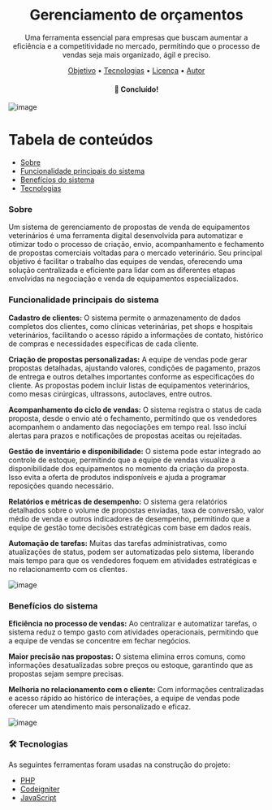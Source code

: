 <h1 align="center">Gerenciamento de orçamentos</h1>
<p align="center">Uma ferramenta essencial para empresas que buscam aumentar a eficiência e a competitividade no mercado, permitindo que o processo de vendas seja mais organizado, ágil e preciso.</p>
<p align="center">
 <a href="#objetivo">Objetivo</a> •
 <a href="#tecnologias">Tecnologias</a> • 
 <a href="#licenc-a">Licença</a> • 
 <a href="#autor">Autor</a>
</p>

<h4 align="center"> 
	🚀 Concluído!
</h4>

![image](https://github.com/user-attachments/assets/0d9f6d4a-fee3-4673-993a-e0b30d38e16a)

Tabela de conteúdos
=================
<!--ts-->
   * [Sobre](#Sobre)
   * [Funcionalidade principais do sistema](#funcionalidade)
   * [Benefícios do sistema](#beneficio)
   * [Tecnologias](#tecnologias)
<!--te-->

<h3 align="left"> 
	Sobre
</h3>
<p>Um sistema de gerenciamento de propostas de venda de equipamentos veterinários é uma ferramenta digital desenvolvida para automatizar e otimizar todo o processo de criação, envio, acompanhamento e fechamento de propostas comerciais voltadas para o mercado veterinário. Seu principal objetivo é facilitar o trabalho das equipes de vendas, oferecendo uma solução centralizada e eficiente para lidar com as diferentes etapas envolvidas na negociação e venda de equipamentos especializados.</p>

<h3 align="left"> 
	Funcionalidade principais do sistema
</h3>
<p><b>Cadastro de clientes:</b> O sistema permite o armazenamento de dados completos dos clientes, como clínicas veterinárias, pet shops e hospitais veterinários, facilitando o acesso rápido a informações de contato, histórico de compras e necessidades específicas de cada cliente.</p>

<p><b>Criação de propostas personalizadas:</b> A equipe de vendas pode gerar propostas detalhadas, ajustando valores, condições de pagamento, prazos de entrega e outros detalhes importantes conforme as especificações do cliente. As propostas podem incluir listas de equipamentos veterinários, como mesas cirúrgicas, ultrassons, autoclaves, entre outros.</p>

<p><b>Acompanhamento do ciclo de vendas:</b> O sistema registra o status de cada proposta, desde o envio até o fechamento, permitindo que os vendedores acompanhem o andamento das negociações em tempo real. Isso inclui alertas para prazos e notificações de propostas aceitas ou rejeitadas.</p>

<p><b>Gestão de inventário e disponibilidade:</b> O sistema pode estar integrado ao controle de estoque, permitindo que a equipe de vendas visualize a disponibilidade dos equipamentos no momento da criação da proposta. Isso evita a oferta de produtos indisponíveis e ajuda a programar reposições quando necessário.</p>

<p><b>Relatórios e métricas de desempenho:</b> O sistema gera relatórios detalhados sobre o volume de propostas enviadas, taxa de conversão, valor médio de venda e outros indicadores de desempenho, permitindo que a equipe de gestão tome decisões estratégicas com base em dados reais.</p>

<p><b>Automação de tarefas:</b> Muitas das tarefas administrativas, como atualizações de status, podem ser automatizadas pelo sistema, liberando mais tempo para que os vendedores foquem em atividades estratégicas e no relacionamento com os clientes.</p>

![image](https://github.com/user-attachments/assets/74dbdb29-5dc8-439d-a1ec-05e4600fd3c7)

<h3 align="left"> 
	Benefícios do sistema
</h3>
<p><b>Eficiência no processo de vendas:</b> Ao centralizar e automatizar tarefas, o sistema reduz o tempo gasto com atividades operacionais, permitindo que a equipe de vendas se concentre em fechar negócios.</p>
<p><b>Maior precisão nas propostas:</b> O sistema elimina erros comuns, como informações desatualizadas sobre preços ou estoque, garantindo que as propostas sejam sempre precisas.</p>
<p><b>Melhoria no relacionamento com o cliente:</b> Com informações centralizadas e acesso rápido ao histórico de interações, a equipe de vendas pode oferecer um atendimento mais personalizado e eficaz.</p>

![image](https://github.com/user-attachments/assets/e6f6a2ed-406e-4225-b16e-138e7e4b6981)

### 🛠 Tecnologias

As seguintes ferramentas foram usadas na construção do projeto:

- [PHP](#)
- [Codeigniter](#)
- [JavaScript](#)
